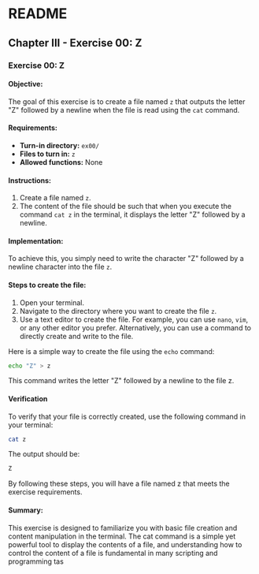 # README

## Chapter III - Exercise 00: Z

### Exercise 00: Z

#### Objective:
The goal of this exercise is to create a file named `z` that outputs the letter "Z" followed by a newline when the file is read using the `cat` command.

#### Requirements:
- **Turn-in directory:** `ex00/`
- **Files to turn in:** `z`
- **Allowed functions:** None

#### Instructions:
1. Create a file named `z`.
2. The content of the file should be such that when you execute the command `cat z` in the terminal, it displays the letter "Z" followed by a newline.

#### Implementation:
To achieve this, you simply need to write the character "Z" followed by a newline character into the file `z`.

#### Steps to create the file:
1. Open your terminal.
2. Navigate to the directory where you want to create the file `z`.
3. Use a text editor to create the file. For example, you can use `nano`, `vim`, or any other editor you prefer. Alternatively, you can use a command to directly create and write to the file.

Here is a simple way to create the file using the `echo` command:
```sh
echo "Z" > z
```
This command writes the letter "Z" followed by a newline to the file z.

#### Verification

To verify that your file is correctly created, use the following command in your terminal:
```sh
cat z
```
The output should be:
```sh
Z
```
By following these steps, you will have a file named z that meets the exercise requirements.

#### Summary:
This exercise is designed to familiarize you with basic file creation and content manipulation in the terminal. The cat command is a simple yet powerful tool to display the contents of a file, and understanding how to control the content of a file is fundamental in many scripting and programming tas